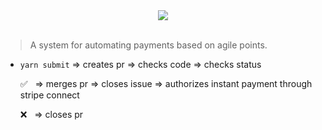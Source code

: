 <div align='center'> <img src='https://goo.gl/UxnfW1' /></div>
<br/>

> A system for automating payments based on agile points.

- `yarn submit` ⇒ creates pr ⇒ checks code ⇒ checks status

    ✅ &nbsp; ⇒ merges pr ⇒  closes issue ⇒  authorizes instant payment through stripe connect

    ❌ &nbsp; ⇒ closes pr  
